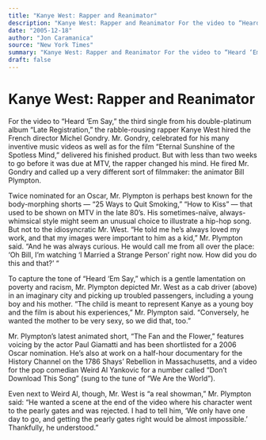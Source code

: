 ```yaml
---
title: "Kanye West: Rapper and Reanimator"
description: "Kanye West: Rapper and Reanimator For the video to “Heard ‘Em Say” is the third single from his double-platinum album “Late Registration”. Mr. Gondry celebrated for his many inventive music videos as ..."
date: "2005-12-18"
author: "Jon Caramanica"
source: "New York Times"
summary: "Kanye West: Rapper and Reanimator For the video to “Heard ‘Em Say” is the third single from his double-platinum album “Late Registration”. Mr. Gondry celebrated for his many inventive music videos as well as for the film “Eternal Sunshine of the Spotless Mind” delivered his finished product. With less than two weeks to go before it was due at MTV, the rapper changed his mind."
draft: false
---
```


# Kanye West: Rapper and Reanimator

For the video to “Heard ‘Em Say,” the third single from his double-platinum album “Late Registration,” the rabble-rousing rapper Kanye West hired the French director Michel Gondry. Mr. Gondry, celebrated for his many inventive music videos as well as for the film “Eternal Sunshine of the Spotless Mind,” delivered his finished product. But with less than two weeks to go before it was due at MTV, the rapper changed his mind. He fired Mr. Gondry and called up a very different sort of filmmaker: the animator Bill Plympton.

Twice nominated for an Oscar, Mr. Plympton is perhaps best known for the body-morphing shorts — “25 Ways to Quit Smoking,” “How to Kiss” — that used to be shown on MTV in the late 80’s. His sometimes-naïve, always-whimsical style might seem an unusual choice to illustrate a hip-hop song. But not to the idiosyncratic Mr. West. “He told me he’s always loved my work, and that my images were important to him as a kid,” Mr. Plympton said. “And he was always curious. He would call me from all over the place: ‘Oh Bill, I’m watching ‘I Married a Strange Person’ right now. How did you do this and that?’ “

To capture the tone of “Heard ‘Em Say,” which is a gentle lamentation on poverty and racism, Mr. Plympton depicted Mr. West as a cab driver (above) in an imaginary city and picking up troubled passengers, including a young boy and his mother. “The child is meant to represent Kanye as a young boy and the film is about his experiences,” Mr. Plympton said. “Conversely, he wanted the mother to be very sexy, so we did that, too.”

Mr. Plympton’s latest animated short, “The Fan and the Flower,” features voicing by the actor Paul Giamatti and has been shortlisted for a 2006 Oscar nomination. He’s also at work on a half-hour documentary for the History Channel on the 1786 Shays’ Rebellion in Massachusetts, and a video for the pop comedian Weird Al Yankovic for a number called “Don’t Download This Song” (sung to the tune of “We Are the World”).

Even next to Weird Al, though, Mr. West is “a real showman,” Mr. Plympton said: “He wanted a scene at the end of the video where his character went to the pearly gates and was rejected. I had to tell him, ‘We only have one day to go, and getting the pearly gates right would be almost impossible.’ Thankfully, he understood.”
